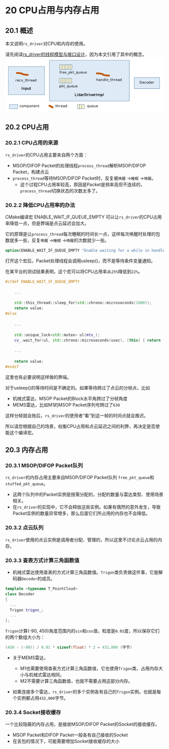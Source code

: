 # 20 **CPU占用与内存占用**

## 20.1 概述

本文说明`rs_driver`对CPU和内存的使用。

请先阅读[rs_driver的线程模型与接口设计](../intro/03_thread_model_CN.md)，因为本文引用了其中的概念。
![](./img/20_01_components_and_threads.png)



## 20.2 CPU占用

### 20.2.1 CPU占用的来源

`rs_driver`的CPU占用主要来自两个方面：

+ MSOP/DIFOP Packet的处理线程`process_thread`解析MSOP/DIFOP Packet，构建点云
+ `process_thread`等待MSOP/DIFOP Packet时，反复被`唤醒` ->`睡眠` ->`唤醒`。
  + 这个过程CPU占用率较高，原因是Packet是频率高但不连续的，`process_thread`切换状态的次数太多了。



### 20.2.2 降低CPU占用率的办法

CMake编译宏 ENABLE_WAIT_IF_QUEUE_EMPTY 可以让`rs_driver`的CPU占用率降低一点，但是弊端是点云延迟会加大。

它的原理是让`process_thread`每次睡眠的时间长一点，这样每次唤醒时处理的包数就多一些，反复`唤醒` ->`睡眠` ->`唤醒`的次数就少一些。


```cmake
option(ENABLE_WAIT_IF_QUEUE_EMPTY "Enable waiting for a while in handle thread if the queue is empty" OFF)
```



打开这个宏后，Packet处理线程会调用usleep()，而不是等待条件变量通知。

在某平台的测试结果表明，这个宏可以将CPU占用率从`25%`降低到`22%`。

```c++
#ifdef ENABLE_WAIT_IF_QUEUE_EMPTY
  
    ...

    std::this_thread::sleep_for(std::chrono::microseconds(1000));
    return value;
#else

    ...
    
    std::unique_lock<std::mutex> ul(mtx_);
    cv_.wait_for(ul, std::chrono::microseconds(usec), [this] { return (!queue_.empty()); });

    ...
    
    return value;
#endif
```



这里也有必要说明这样做的弊端。

对于usleep()的等待时间是不确定的。如果等待跨过了点云的分帧点，比如

+ 机械式雷达，MSOP Packet的Block水平角跨过了分帧角度
+ MEMS雷达，比如M1的MSOP Packet序列号跨过了`630`


这样分帧就会拖后，`rs_driver`的使用者“看”到这一帧的时间点就会推迟。

所以请您根据自己的场景，权衡CPU占用和点云延迟之间的利弊，再决定是否使能这个编译宏。



## 20.3 内存占用

### 20.3.1 MSOP/DIFOP Packet队列

`rs_driver`的内存占用主要来自MSOP/DIFOP Packet队列 `free_pkt_queue`和`stuffed_pkt_queue`。

  + 这两个队列中的Packet实例是按需分配的，分配的数量与雷达类型、使用场景相关。
  + 在`rs_driver`的实现中，它不会释放这些实例。如果有偶然的意外发生，导致Packet实例的数量异常增多，那么后面它们所占用的内存也不会降低。

### 20.3.2 点云队列

`rs_driver`使用的点云实例是调用者分配、管理的，所以这里不讨论点云占用的内存。

### 20.3.3 查表方式计算三角函数值

+ 机械式雷达使用查表的方式计算三角函数值。`Trigon`类负责做这件事，它是解码器`Decoder`的成员。

```c++
template <typename T_PointCloud>
class Decoder
{
  ...
  Trigon trigon_;
  ...
};
```

`Trigon`计算(-90, 450)角度范围内的`sin`和`cos`值，粒度是`0.01`度，所以保存它们的两个数组大小为：

```c++
(450 - (-90)) / 0.01 * sizeof(float) * 2 = 432,000 (字节)
```

+ 关于MEMS雷达，
  + M1也需要使用查表方式计算三角函数值，它也使用`Trigon`类，占用内存大小与机械式雷达相同。
  + M2不需要计算三角函数值，也就不需要占用这部分内存。

+ 如果连接多个雷达，`rs_driver`的多个实例各有自己的`Trigon`实例。也就是每个实例都占用`432,000`字节。

### 20.3.4 Socket接收缓存

一个比较隐蔽的内存占用，是接收MSOP/DIFOP Packet的Socket的接收缓存。
+ MSOP Packet和DIFOP Packet一般各有自己接收的Socket
+ 在丢包的情况下，可能需要增加Socket接收缓存的大小













